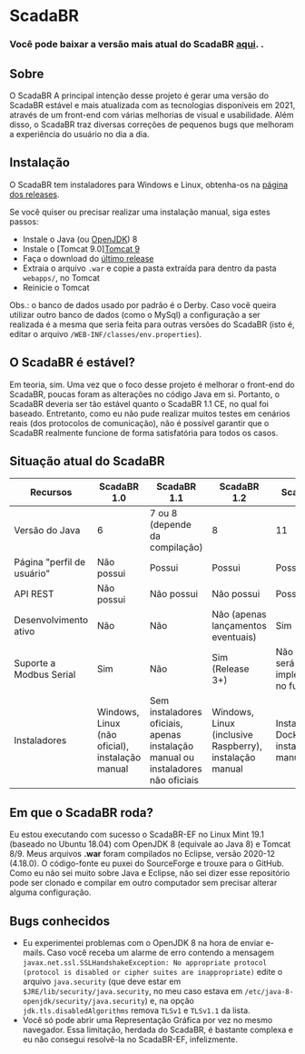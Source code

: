 # ScadaBR

### Você pode baixar a versão mais atual do ScadaBR [aqui](https://github.com/ScadaBR/ScadaBR/releases/latest). .

## Sobre
O ScadaBR A principal intenção desse projeto é gerar uma versão do ScadaBR estável e mais atualizada com as tecnologias disponíveis em 2021, através de um front-end com várias melhorias de visual e usabilidade. Além disso, o ScadaBR traz diversas correções de pequenos bugs que melhoram a experiência do usuário no dia a dia.

## Instalação
O ScadaBR tem instaladores para Windows e Linux, obtenha-os na [página dos releases](https://github.com/ScadaBR/ScadaBR/releases/latest/).

Se você quiser ou precisar realizar uma instalação manual, siga estes passos:
- Instale o Java (ou [OpenJDK](https://adoptopenjdk.net/releases.html?variant=openjdk8&jvmVariant=hotspot)) 8
- Instale o [Tomcat 9.0][Tomcat 9](https://tomcat.apache.org/download-90.cgi)
- Faça o download do [último release](https://github.com/ScadaBR/ScadaBR/releases/latest/)
- Extraia o arquivo `.war` e copie a pasta extraída para dentro da pasta `webapps/`, no Tomcat
- Reinicie o Tomcat

Obs.: o banco de dados usado por padrão é o Derby. Caso você queira utilizar outro banco de dados (como o MySql) a configuração a ser realizada é a mesma que seria feita para outras versões do ScadaBR (isto é, editar o arquivo `/WEB-INF/classes/env.properties`).

## O ScadaBR é estável?
Em teoria, sim. Uma vez que o foco desse projeto é melhorar o front-end do ScadaBR, poucas foram as alterações no código Java em si. Portanto, o ScadaBR deveria ser tão estável quanto o ScadaBR 1.1 CE, no qual foi baseado. Entretanto, como eu não pude realizar muitos testes em cenários reais (dos protocolos de comunicação), não é possível garantir que o ScadaBR realmente funcione de forma satisfatória para todos os casos.

## Situação atual do ScadaBR 

Recursos   | ScadaBR 1.0 | ScadaBR 1.1 | ScadaBR 1.2 | Scada-LTS
---------- | ----------- | ----------- | ---------- | ---------
Versão do Java | 6 | 7 ou 8 (depende da compilação) | 8 | 11
Página "perfil de usuário" | Não possui | Possui | Possui | Possui
API REST | Não possui | Não possui | Não possui | Possui
Desenvolvimento ativo | Não | Não | Não (apenas lançamentos eventuais) | Sim
Suporte a Modbus Serial | Sim | Não | Sim (Release 3+) | Não (mas será implementado no futuro)
Instaladores | Windows, Linux (não oficial), instalação manual | Sem instaladores oficiais, apenas instalação manual ou instaladores não oficiais | Windows, Linux (inclusive Raspberry), instalação manual | Instalação via Docker ou instalação manual


## Em que o ScadaBR roda?
Eu estou executando com sucesso o ScadaBR-EF no Linux Mint 19.1 (baseado no Ubuntu 18.04) com OpenJDK 8 (equivale ao Java 8) e Tomcat 8/9.
Meus arquivos **.war** foram compilados no Eclipse, versão 2020-12 (4.18.0).
O código-fonte eu puxei do SourceForge e trouxe para o GitHub. Como eu não sei muito sobre Java e Eclipse, não sei dizer esse repositório pode ser clonado e compilar em outro computador sem precisar alterar alguma configuração.

## Bugs conhecidos
- Eu experimentei problemas com o OpenJDK 8 na hora de enviar e-mails. Caso você receba um alarme de erro contendo a mensagem `javax.net.ssl.SSLHandshakeException: No appropriate protocol (protocol is disabled or cipher suites are inappropriate)` edite o arquivo `java.security` (que deve estar em `$JRE/lib/security/java.security`, no meu caso estava em `/etc/java-8-openjdk/security/java.security`) e, na opção `jdk.tls.disabledAlgorithms` remova `TLSv1` e `TLSv1.1` da lista.
- Você só pode abrir uma Representação Gráfica por vez no mesmo navegador. Essa limitação, herdada do ScadaBR, é bastante complexa e eu não consegui resolvê-la no ScadaBR-EF, infelizmente.

